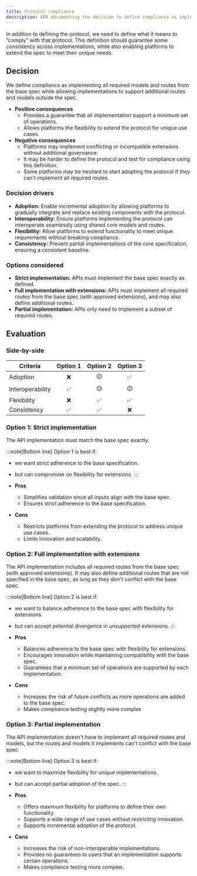 ```yaml
---
title: Protocol compliance
description: ADR documenting the decision to define compliance as implementing all required routes and models.
---
```


In addition to defining the protocol, we need to define what it means to “comply” with that protocol. This definition should guarantee some consistency across implementations, while also enabling platforms to extend the spec to meet their unique needs.

## Decision

We define compliance as implementing all required models and routes from the base spec while allowing implementations to support additional routes and models outside the spec.

- **Positive consequences**
  - Provides a guarantee that all implementation support a minimum set of operations.
  - Allows platforms the flexibility to extend the protocol for unique use cases.
- **Negative consequences**
  - Platforms may implement conflicting or incompatible extensions without additional governance.
  - It may be harder to define the protocol and test for compliance using this definition.
  - Some platforms may be hesitant to start adopting the protocol if they can't implement all required routes.

### Decision drivers

- **Adoption:** Enable incremental adoption by allowing platforms to gradually integrate and replace existing components with the protocol.
- **Interoperability:** Ensure platforms implementing the protocol can interoperate seamlessly using shared core models and routes.
- **Flexibility:** Allow platforms to extend functionality to meet unique requirements without breaking compliance.
- **Consistency:** Prevent partial implementations of the core specification, ensuring a consistent baseline.

### Options considered

- **Strict implementation:** APIs must implement the base spec exactly as defined.
- **Full implementation with extensions:** APIs must implement all required routes from the base spec (with approved extensions), and may also define additional routes.
- **Partial implementation:** APIs only need to implement a subset of required routes.

## Evaluation

### Side-by-side

| Criteria         | Option 1 | Option 2 | Option 3 |
| ---------------- | :------: | :------: | :------: |
| Adoption         |    ❌    |    🟡    |    ✅    |
| Interoperability |    ✅    |    🟡    |    🟡    |
| Flexibility      |    ❌    |    ✅    |    ✅    |
| Consistency      |    ✅    |    ✅    |    ❌    |

### Option 1: Strict implementation

The API implementation must match the base spec exactly.

:::note[Bottom line]
Option 1 is best if:

- we want strict adherence to the base specification.
- but can compromise on flexibility for extensions.
  :::

- **Pros**
  - Simplifies validation since all inputs align with the base spec.
  - Ensures strict adherence to the base specification.
- **Cons**
  - Restricts platforms from extending the protocol to address unique use cases.
  - Limits innovation and scalability.

### Option 2: Full implementation with extensions

The API implementation includes all required routes from the base spec (with approved extensions). It may also define additional routes that are not specified in the base spec, as long as they don't conflict with the base spec.

:::note[Bottom line]
Option 2 is best if:

- we want to balance adherence to the base spec with flexibility for extensions.
- but can accept potential divergence in unsupported extensions.
  :::

- **Pros**
  - Balances adherence to the base spec with flexibility for extensions.
  - Encourages innovation while maintaining compatibility with the base spec.
  - Guarantees that a minimum set of operations are supported by each implementation.
- **Cons**
  - Increases the risk of future conflicts as more operations are added to the base spec.
  - Makes compliance testing slightly more complex

### Option 3: Partial implementation

The API implementation doesn't have to implement all required routes and models, but the routes and models it implements can't conflict with the base spec.

:::note[Bottom line]
Option 3 is best if:

- we want to maximize flexibility for unique implementations.
- but can accept partial adoption of the spec.
  :::

- **Pros**
  - Offers maximum flexibility for platforms to define their own functionality.
  - Supports a wide range of use cases without restricting innovation.
  - Supports incremental adoption of the protocol.
- **Cons**
  - Increases the risk of non-interoperable implementations.
  - Provides no guarantees to users that an implementation supports certain operations.
  - Makes compliance testing more complex.
